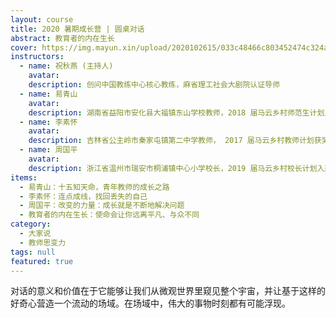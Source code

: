 ```yaml
---
layout: course
title: 2020 暑期成长营 | 圆桌对话
abstract: 教育者的内在生长
cover: https://img.mayun.xin/upload/2020102615/033c48466c803452474c324a1209bf05.jpg
instructors:
  - name: 祝秋燕 (主持人)
    avatar: 
    description: 创问中国教练中心核心教练，麻省理工社会大剧院认证导师
  - name: 易青山
    avatar: 
    description: 湖南省益阳市安化县大福镇东山学校教师，2018 届马云乡村师范生计划入选师范生
  - name: 李素怀
    avatar: 
    description: 吉林省公主岭市秦家屯镇第二中学教师， 2017 届马云乡村教师计划获奖教师
  - name: 周国平
    avatar: 
    description: 浙江省温州市瑞安市桐浦镇中心小学校长，2019 届马云乡村校长计划入选校长
items: 
  - 易青山：十五知天命，青年教师的成长之路
  - 李素怀：连点成线，找回丢失的自己
  - 周国平：改变的力量：成长就是不断地解决问题
  - 教育者的内在生长：使命会让你远离平凡、与众不同
category:
  - 大家说
  - 教师思变力
tags: null
featured: true
---
```

对话的意义和价值在于它能够让我们从微观世界里窥见整个宇宙，并让基于这样的好奇心营造一个流动的场域。在场域中，伟大的事物时刻都有可能浮现。